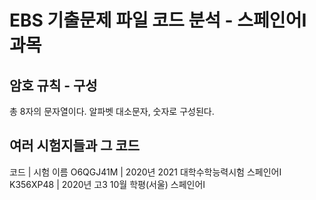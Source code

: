 # EBS 기출문제 파일 코드 분석 - 스페인어Ⅰ 과목
## 암호 규칙 - 구성
총 8자의 문자열이다.
알파벳 대소문자, 숫자로 구성된다.
## 여러 시험지들과 그 코드
코드      	| 시험 이름
O6QGJ41M	| 2020년 2021 대학수학능력시험 스페인어Ⅰ
K356XP48	| 2020년 고3 10월 학평(서울) 스페인어Ⅰ
